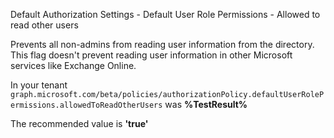 Default Authorization Settings - Default User Role Permissions - Allowed to read other users

Prevents all non-admins from reading user information from the directory. This flag doesn't prevent reading user information in other Microsoft services like Exchange Online.

<!--- Results --->

In your tenant `graph.microsoft.com/beta/policies/authorizationPolicy.defaultUserRolePermissions.allowedToReadOtherUsers` was **%TestResult%**

The recommended value is **'true'**
